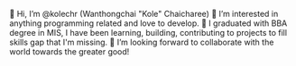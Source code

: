 👋 Hi, I’m @kolechr (Wanthongchai "Kole" Chaicharee)
👀 I’m interested in anything programming related and love to develop.
🌱 I graduated with BBA degree in MIS, I have been learning, building, contributing to projects to fill skills gap that I'm missing.
💞️ I’m looking forward to collaborate with the world towards the greater good!

<!---
kolechr/kolechr is a ✨ special ✨ repository because its `README.md` (this file) appears on your GitHub profile.
You can click the Preview link to take a look at your changes.
--->
